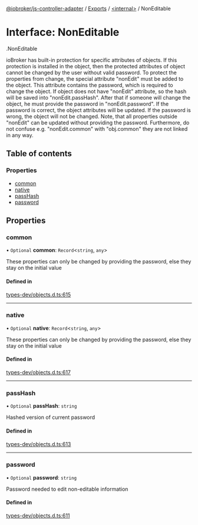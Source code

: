 [@iobroker/js-controller-adapter](../README.md) / [Exports](../modules.md) / [<internal\>](../modules/internal_.md) / NonEditable

# Interface: NonEditable

[<internal>](../modules/internal_.md).NonEditable

ioBroker has built-in protection for specific attributes of objects. If this protection is installed in the object, then the protected attributes of object cannot be changed by the user without valid password.
To protect the properties from change, the special attribute "nonEdit" must be added to the object. This attribute contains the password, which is required to change the object.
If object does not have "nonEdit" attribute, so the hash will be saved into "nonEdit.passHash". After that if someone will change the object, he must provide the password in "nonEdit.password".
If the password is correct, the object attributes will be updated. If the password is wrong, the object will not be changed.
Note, that all properties outside "nonEdit" can be updated without providing the password. Furthermore, do not confuse e.g. "nonEdit.common" with "obj.common" they are not linked in any way.

## Table of contents

### Properties

- [common](internal_.NonEditable.md#common)
- [native](internal_.NonEditable.md#native)
- [passHash](internal_.NonEditable.md#passhash)
- [password](internal_.NonEditable.md#password)

## Properties

### common

• `Optional` **common**: `Record`<`string`, `any`\>

These properties can only be changed by providing the password, else they stay on the initial value

#### Defined in

[types-dev/objects.d.ts:615](https://github.com/ioBroker/ioBroker.js-controller/blob/9100afbd/packages/types-dev/objects.d.ts#L615)

___

### native

• `Optional` **native**: `Record`<`string`, `any`\>

These properties can only be changed by providing the password, else they stay on the initial value

#### Defined in

[types-dev/objects.d.ts:617](https://github.com/ioBroker/ioBroker.js-controller/blob/9100afbd/packages/types-dev/objects.d.ts#L617)

___

### passHash

• `Optional` **passHash**: `string`

Hashed version of current password

#### Defined in

[types-dev/objects.d.ts:613](https://github.com/ioBroker/ioBroker.js-controller/blob/9100afbd/packages/types-dev/objects.d.ts#L613)

___

### password

• `Optional` **password**: `string`

Password needed to edit non-editable information

#### Defined in

[types-dev/objects.d.ts:611](https://github.com/ioBroker/ioBroker.js-controller/blob/9100afbd/packages/types-dev/objects.d.ts#L611)
